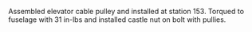 Assembled elevator cable pulley and installed at station 153. Torqued to fuselage with 31 in-lbs and installed castle nut on bolt with pullies.
